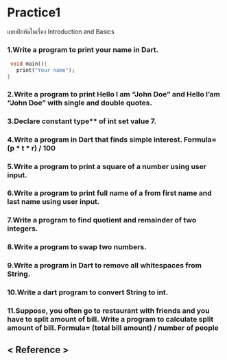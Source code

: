 # Practice1
แบบฝึกหัดในเรื่อง Introduction and Basics
### 1.Write a program to print your name in Dart.
 ```dart
  void main(){
    print("Your name");
}
   ```
### 2.Write a program to print Hello I am “John Doe” and Hello I’am “John Doe” with single and double quotes.
### 3.Declare constant type** of int set value 7.
### 4.Write a program in Dart that finds simple interest. Formula= (p * t * r) / 100
### 5.Write a program to print a square of a number using user input.
### 6.Write a program to print full name of a from first name and last name using user input.
### 7.Write a program to find quotient and remainder of two integers.
### 8.Write a program to swap two numbers.
### 9.Write a program in Dart to remove all whitespaces from String.
### 10.Write a dart program to convert String to int.
### 11.Suppose, you often go to restaurant with friends and you have to split amount of bill. Write a program to calculate split amount of bill. Formula= (total bill amount) / number of people
## < Reference >
